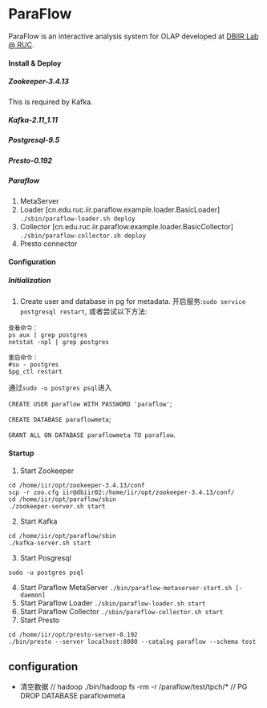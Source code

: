 # ParaFlow

ParaFlow is an interactive analysis system for OLAP developed at [DBIIR Lab @ RUC](http://iir.ruc.edu.cn).

#### Install & Deploy
##### Zookeeper-3.4.13
This is required by Kafka.
##### Kafka-2.11_1.11
##### Postgresql-9.5
##### Presto-0.192
##### Paraflow
1. MetaServer
2. Loader [cn.edu.ruc.iir.paraflow.example.loader.BasicLoader]
`./sbin/paraflow-loader.sh deploy`
3. Collector [cn.edu.ruc.iir.paraflow.example.loader.BasicCollector]
`./sbin/paraflow-collector.sh deploy`
4. Presto connector

#### Configuration
##### Initialization
1. Create user and database in pg for metadata.
开启服务:`sudo service postgresql restart`, 或者尝试以下方法:
```
查看命令：
ps aux | grep postgres
netstat -npl | grep postgres

重启命令：
#su - postgres
$pg_ctl restart
```

通过`sudo -u postgres psql`进入

`CREATE USER paraflow WITH PASSWORD 'paraflow'`;

`CREATE DATABASE paraflowmeta`;

`GRANT ALL ON DATABASE paraflowmeta TO paraflow`.

#### Startup
1. Start Zookeeper
```
cd /home/iir/opt/zookeeper-3.4.13/conf
scp -r zoo.cfg iir@dbiir02:/home/iir/opt/zookeeper-3.4.13/conf/
cd /home/iir/opt/paraflow/sbin
./zookeeper-server.sh start
```
2. Start Kafka
```
cd /home/iir/opt/paraflow/sbin
./kafka-server.sh start
```
3. Start Posgresql
```
sudo -u postgres psql

```
4. Start Paraflow MetaServer
`./bin/paraflow-metaserver-start.sh [-daemon]`
5. Start Paraflow Loader
`./sbin/paraflow-loader.sh start`
6. Start Paraflow Collector
`./sbin/paraflow-collector.sh start`
7. Start Presto
```
cd /home/iir/opt/presto-server-0.192
./bin/presto --server localhost:8080 --catalog paraflow --schema test
```



## configuration
- 清空数据
// hadoop
./bin/hadoop fs -rm -r /paraflow/test/tpch/*
// PG
DROP DATABASE paraflowmeta
